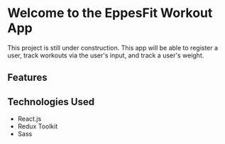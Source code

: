 # Welcome to the EppesFit Workout App

This project is still under construction. This app will be able to register a user, track workouts via the user's input, and track a user's weight.

## Features

## Technologies Used
 - React.js
 - Redux Toolkit
 - Sass
